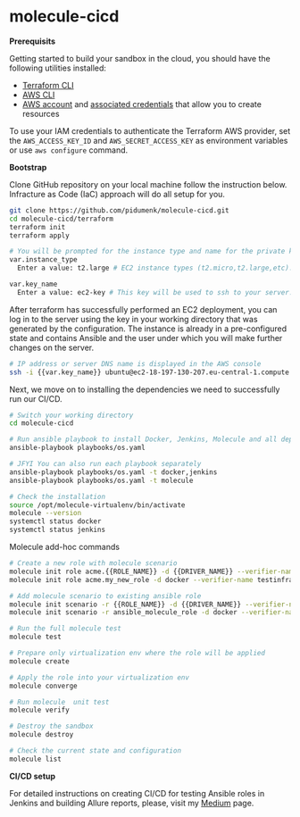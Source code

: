 # molecule-cicd

**Prerequisits**

Getting started to build your sandbox in the cloud, you should have the following utilities
installed:
  - [Terraform CLI](https://developer.hashicorp.com/terraform/tutorials/aws-get-started/install-cli) 
  - [AWS CLI](https://docs.aws.amazon.com/cli/latest/userguide/getting-started-install.html)
  - [AWS account](https://aws.amazon.com/free/?all-free-tier.sort-by=item.additionalFields.SortRank&all-free-tier.sort-order=asc&awsf.Free%20Tier%20Types=*all&awsf.Free%20Tier%20Categories=*all) and [associated credentials](https://docs.aws.amazon.com/IAM/latest/UserGuide/security-creds.html) that allow you to create resources

To use your IAM credentials to authenticate the Terraform AWS provider, set the `AWS_ACCESS_KEY_ID` and `AWS_SECRET_ACCESS_KEY` as environment variables or use `aws configure` сommand.

**Bootstrap**

Clone GitHub repository on your local machine follow the instruction below. Infracture as Code (IaC) approach will do all setup for you.

```bash
git clone https://github.com/pidumenk/molecule-cicd.git
cd molecule-cicd/terraform
terraform init
terraform apply

# You will be prompted for the instance type and name for the private key.
var.instance_type
  Enter a value: t2.large # EC2 instance types (t2.micro,t2.large,etc).

var.key_name
  Enter a value: ec2-key # This key will be used to ssh to your server. Any name is applicable.
```

After terraform has successfully performed an EC2 deployment, you can log in to the server using the key in your working directory that was generated by the configuration. The instance is already in a pre-configured state and contains Ansible and the user under which you will make further changes on the server.

```bash
# IP address or server DNS name is displayed in the AWS console
ssh -i {{var.key_name}} ubuntu@ec2-18-197-130-207.eu-central-1.compute.amazonaws.com
```
Next, we move on to installing the dependencies we need to successfully run our CI/CD.

```bash
# Switch your working directory
cd molecule-cicd

# Run ansible playbook to install Docker, Jenkins, Molecule and all dependencies
ansible-playbook playbooks/os.yaml

# JFYI You can also run each playbook separately
ansible-playbook playbooks/os.yaml -t docker,jenkins
ansible-playbook playbooks/os.yaml -t molecule

# Check the installation
source /opt/molecule-virtualenv/bin/activate
molecule --version
systemctl status docker
systemctl status jenkins
```

Molecule add-hoc commands

```bash
# Create a new role with molecule scenario
molecule init role acme.{{ROLE_NAME}} -d {{DRIVER_NAME}} --verifier-name {{VERIFIER_NAME}}
molecule init role acme.my_new_role -d docker --verifier-name testinfra

# Add molecule scenario to existing ansible role
molecule init scenario -r {{ROLE_NAME}} -d {{DRIVER_NAME}} --verifier-name {{VERIFIER_NAME}}
molecule init scenario -r ansible_molecule_role -d docker --verifier-name testinfra

# Run the full molecule test
molecule test

# Prepare only virtualization env where the role will be applied
molecule create 

# Apply the role into your virtualization env
molecule converge

# Run molecule  unit test 
molecule verify

# Destroy the sandbox
molecule destroy

# Check the current state and configuration
molecule list
```
**CI/CD setup**

For detailed instructions on creating CI/CD for testing Ansible roles in Jenkins and building Allure reports, please, visit my [Medium](https://medium.com/@pidumenk/the-idea-of-testing-ansible-roles-through-molecule-incl-25a63e9b759c) page.